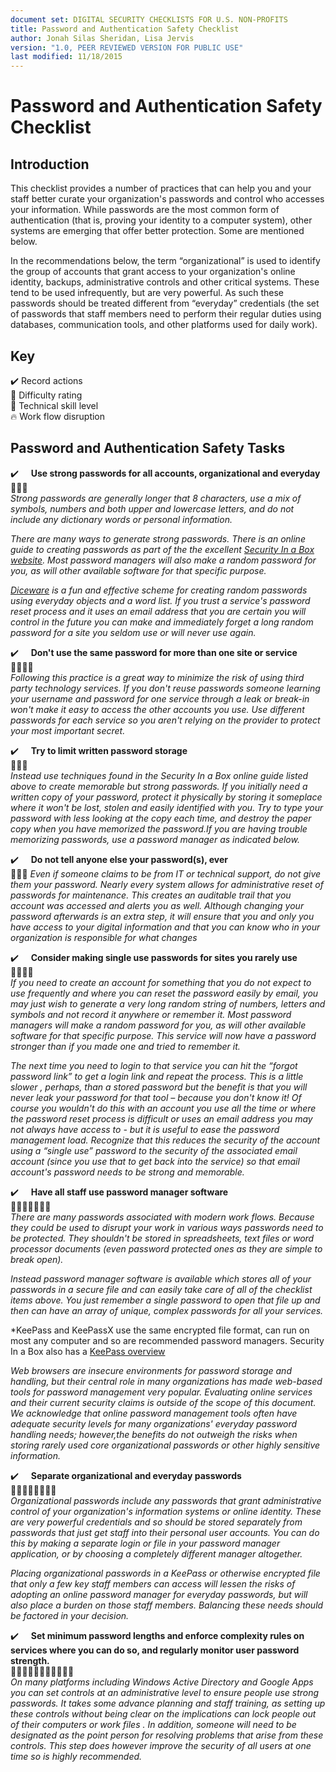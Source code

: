 ```yaml
---
document set: DIGITAL SECURITY CHECKLISTS FOR U.S. NON-PROFITS
title: Password and Authentication Safety Checklist
author: Jonah Silas Sheridan, Lisa Jervis
version: "1.0, PEER REVIEWED VERSION FOR PUBLIC USE"
last modified: 11/18/2015
---
```


# Password and Authentication Safety Checklist

## Introduction

This checklist provides a number of practices that can help you and your staff better curate your organization's passwords and control who accesses your information. While passwords are the most common form of authentication (that is, proving your identity to a computer system), other systems are emerging that offer better protection. Some are mentioned below.

In the recommendations below, the term “organizational” is used to identify the group of accounts that grant access to your organization's online identity, backups, administrative controls and other critical systems. These tend to be used infrequently, but are very powerful. As such these passwords should be treated different from “everyday” credentials (the set of passwords that staff members need to perform their regular duties using databases, communication tools, and other platforms used for daily work).

## Key
:heavy_check_mark: Record actions  
:rocket: Difficulty rating   
:wrench: Technical skill level  
:fire: Work flow disruption  

## Password and Authentication Safety Tasks

:heavy_check_mark:&nbsp;&nbsp;&nbsp;&nbsp;&nbsp;**Use strong passwords for all accounts, organizational and everyday**  
:rocket::wrench::fire:   
*Strong passwords are generally longer that 8 characters, use a mix of symbols, numbers and both upper and lowercase letters, and do not include any dictionary words or personal information.*   

*There are many ways to generate strong passwords. There is an online guide to creating passwords as part of the the excellent [Security In a Box website]("https://securityinabox.org/en/guide/passwords"). Most password managers will also make a random password for you, as will other available software for that specific purpose.*

*[Diceware]("http://world.std.com/~reinhold/diceware.html") is a fun and effective scheme for creating random passwords using everyday objects and a word list. If you trust a service's password reset process and it uses an email address that you are certain you will control in the future you can make and immediately forget a long random password for a site you seldom use or will never use again.*

:heavy_check_mark:&nbsp;&nbsp;&nbsp;&nbsp;&nbsp;**Don't use the same password for more than one site or service**  
:rocket::wrench::fire::fire:   
*Following this practice is a great way to minimize the risk of using third party technology services. If you don't reuse passwords someone learning your username and password for one service through a leak or break-in won't make it easy to access the other accounts you use. Use different passwords for each service so you aren't relying
on the provider to protect your most important secret.*

:heavy_check_mark:&nbsp;&nbsp;&nbsp;&nbsp;&nbsp;**Try to limit written password storage**  
:rocket::wrench::fire:  
*Instead use techniques found in the Security In a Box online guide listed above to create memorable but strong passwords. If you initially need a written copy of your password, protect it physically by storing it someplace where it won't be lost, stolen and easily identified with you. Try to type your password with less looking at the copy each time, and destroy the paper copy when you have memorized the password.If you are having trouble memorizing passwords, use a password manager as indicated below.*

:heavy_check_mark:&nbsp;&nbsp;&nbsp;&nbsp;&nbsp;**Do not tell anyone else your password(s), ever**  
:rocket::wrench::fire:
*Even if someone claims to be from IT or technical support, do not give them your password. Nearly every system allows for administrative reset of passwords for maintenance. This creates an auditable trail that you account was accessed and alerts you as well. Although changing your password afterwards is an extra step, it will ensure that you and only you have access to your digital information and that you can know who in your organization is responsible for what changes*

:heavy_check_mark:&nbsp;&nbsp;&nbsp;&nbsp;&nbsp;**Consider making single use passwords for sites you rarely use**  
:rocket::wrench::fire::fire:     
*If you need to create an account for something that you do not expect to use frequently and where you can reset the password easily by email, you may just wish to generate a very long random string of numbers, letters and symbols and not record it anywhere or remember it. Most password managers will make a random password for you, as will other available software for that specific purpose. This service will now have a password stronger than if you made one and tried to remember it.*

*The next time you need to login to that service you can hit the “forgot password link” to get a login link and repeat the process. This is a little slower , perhaps, than a stored password but the benefit is that you will never leak your password for that tool – because you don't know it! Of course you wouldn't do this with an account you use all the time or where the password reset process is difficult or uses an email address you may not always have access to - but it is useful to ease the password management load. Recognize that this reduces the security of the account using a “single use” password to the security of the associated email account (since you use that to get back into the service) so that email account's password needs to be strong and memorable.*

:heavy_check_mark:&nbsp;&nbsp;&nbsp;&nbsp;&nbsp;**Have all staff use password manager software**  
:rocket::rocket::wrench::wrench::fire::fire::fire:    
*There are many passwords associated with modern work flows. Because they could be used to disrupt your work in various ways passwords need to be protected. They shouldn't be stored in spreadsheets, text files or word processor documents (even password protected ones as they are simple to break open).*

*Instead password manager software is available which stores all of your passwords in a secure file and can easily take care of all of the checklist items above. You just remember a single password to open that
file up and then can have an array of unique, complex passwords for all your services.*

*KeePass and KeePassX use the same encrypted file format, can run on most any computer and so are recommended password managers. Security In a Box also has a [KeePass overview]("https://securityinabox.org/en/guide/keepass/windows")

*Web browsers are insecure environments for password storage and handling, but their central role in many organizations has made web-based tools for password management very popular. Evaluating online services and their current security claims is outside of the scope of this document. We acknowledge that online password management tools often have adequate security levels for many organizations' everyday password handling needs; however,the benefits do not outweigh the risks when storing rarely used core organizational passwords or other highly sensitive information.*

:heavy_check_mark:&nbsp;&nbsp;&nbsp;&nbsp;&nbsp;**Separate organizational and everyday passwords**  
:rocket::rocket::rocket::wrench::wrench::fire::fire::fire:  
*Organizational passwords include any passwords that grant
administrative control of your organization's information systems or online identity. These are very powerful credentials and so should be stored separately from passwords that just get staff into their personal user accounts. You can do this by making a separate login or file in your password manager application, or by choosing a completely different manager altogether.*

*Placing organizational passwords in a KeePass or otherwise encrypted file that only a few key staff members can access will lessen the risks of adopting an online password manager for everyday passwords, but will also place a burden on those staff members. Balancing these needs should be factored in your decision.*

:heavy_check_mark:&nbsp;&nbsp;&nbsp;&nbsp;&nbsp;**Set minimum password lengths and enforce complexity rules on services where you can do so, and regularly monitor user password strength.**  
:rocket::rocket::rocket::rocket::wrench::wrench::wrench::wrench::fire::fire::fire:   
*On many platforms including Windows Active Directory and Google Apps you can set controls at an administrative level to ensure people use strong passwords. It takes some advance planning and staff training, as setting up these controls without being clear on the implications can
lock people out of their computers or work files . In addition, someone will need to be designated as the point person for resolving problems that arise from these controls. This step does however improve the security of all users at one time so is highly recommended.*
